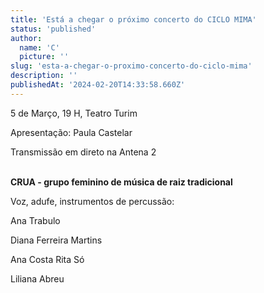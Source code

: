 ```yaml
---
title: 'Está a chegar o próximo concerto do CICLO MIMA'
status: 'published'
author:
  name: 'C'
  picture: ''
slug: 'esta-a-chegar-o-proximo-concerto-do-ciclo-mima'
description: ''
publishedAt: '2024-02-20T14:33:58.660Z'
---
```


5 de Março, 19 H, Teatro Turim

Apresentação: Paula Castelar

Transmissão em direto na Antena 2

\
**CRUA - grupo feminino de música de raiz tradicional**

Voz, adufe, instrumentos de percussão:

Ana Trabulo

Diana Ferreira Martins

Ana Costa Rita Só

Liliana Abreu